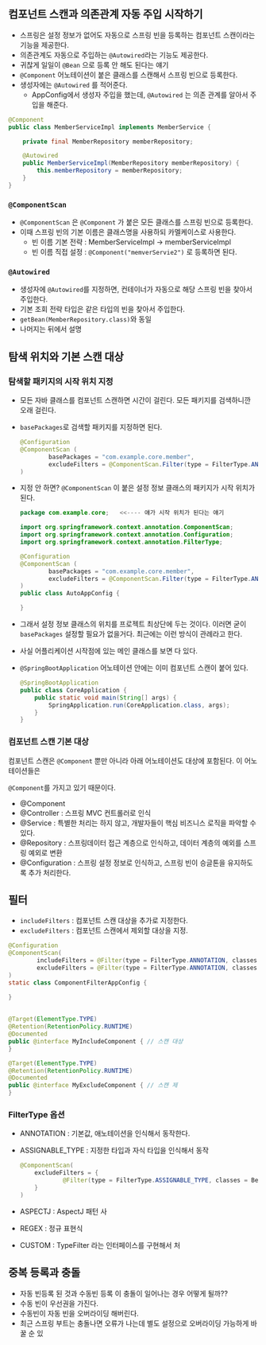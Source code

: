 ## 컴포넌트 스캔과 의존관계 자동 주입 시작하기

- 스프링은 설정 정보가 없어도 자동으로 스프링 빈을 등록하는 컴포넌트 스캔이라는 기능을 제공한다.
- 의존관계도 자동으로 주입하는 `@Autowired`라는 기능도 제공한다.
- 귀찮게 일일이 `@Bean` 으로 등록 안 해도 된다는 얘기
- `@Component` 어노테이션이 붙은 클래스를 스캔해서 스프링 빈으로 등록한다.
- 생성자에는 `@Autowired` 를 적어준다.
  - AppConfig에서 생성자 주입을 했는데,  `@Autowired` 는 의존 관계를 알아서 주입을 해준다.

```java
@Component
public class MemberServiceImpl implements MemberService {

    private final MemberRepository memberRepository;

    @Autowired
    public MemberServiceImpl(MemberRepository memberRepository) {
        this.memberRepository = memberRepository;
    }
}
```

### `@ComponentScan`

- `@ComponentScan` 은 `@Component` 가 붙은 모든 클래스를 스프링 빈으로 등록한다.
- 이때 스프링 빈의 기본 이름은 클래스명을 사용하되 카멜케이스로 사용한다.
  - 빈 이름 기본 전략 : MemberServiceImpl → memberServiceImpl
  - 빈 이름 직접 설정 : `@Component("memverServie2")` 로 등록하면 된다.

### `@Autowired`

- 생성자에 `@Autowired`를 지정하면, 컨테이너가 자동으로 해당 스프링 빈을 찾아서 주입한다.
- 기본 조회 전략 타입은 같은 타입의 빈을 찾아서 주입한다.
- `getBean(MemberRepository.class)`와 동일
- 나머지는 뒤에서 설명

## 탐색 위치와 기본 스캔 대상

### 탐색할 패키지의 시작 위치 지정

- 모든 자바 클래스를 컴포넌트 스캔하면 시간이 걸린다. 모든 패키지를 검색하니깐 오래 걸린다.
- `basePackages`로  검색할 패키지를 지정하면 된다.

    ```java
    @Configuration
    @ComponentScan (
            basePackages = "com.example.core.member",
            excludeFilters = @ComponentScan.Filter(type = FilterType.ANNOTATION, classes = Configuration.class)
    )
    ```

- 지정 안 하면? `@ComponentScan` 이 붙은 설정 정보 클래스의 패키지가 시작 위치가 된다.

    ```java
    package com.example.core;   <<---- 얘가 시작 위치가 된다는 얘기
    
    import org.springframework.context.annotation.ComponentScan;
    import org.springframework.context.annotation.Configuration;
    import org.springframework.context.annotation.FilterType;
    
    @Configuration
    @ComponentScan (
            basePackages = "com.example.core.member",
            excludeFilters = @ComponentScan.Filter(type = FilterType.ANNOTATION, classes = Configuration.class)
    )
    public class AutoAppConfig {
    
    }
    ```

- 그래서 설정 정보 클래스의 위치를 프로젝트 최상단에 두는 것이다. 이러면 굳이 `basePackages` 설정할 필요가 없을거다. 최근에는 이런 방식이 관례라고 한다.
- 사실 어플리케이션 시작점에 있는 메인 클래스를 보면 다 있다.
- `@SpringBootApplication` 어노테이션 안에는 이미 컴포넌트 스캔이 붙어 있다.

    ```java
    @SpringBootApplication
    public class CoreApplication {
    	public static void main(String[] args) {
    		SpringApplication.run(CoreApplication.class, args);
    	}
    }
    ```


### 컴포넌트 스캔 기본 대상

컴포넌트 스캔은 `@Component` 뿐만 아니라 아래 어노테이션도 대상에 포함된다. 이 어노테이션들은

`@Component`를 가지고 있기 때문이다.

- @Component
- @Controller : 스프링 MVC 컨트롤러로 인식
- @Service : 특별한 처리는 하지 않고, 개발자들이 핵심 비즈니스 로직을 파악할 수 있다.
- @Repository : 스프링데이터 접근 계층으로 인식하고, 데이터 계층의 예외를 스프링 예외로 변환
- @Configuration : 스프링 설정 정보로 인식하고, 스프링 빈이 승글톤을 유지하도록 추가 처리한다.

## 필터

- `includeFilters` : 컴포넌트 스캔 대상을 추가로 지정한다.
- `excludeFilters` : 컴포넌트 스캔에서 제외할 대상을 지정.

```java
@Configuration
@ComponentScan(
        includeFilters = @Filter(type = FilterType.ANNOTATION, classes = MyIncludeComponent.class),
        excludeFilters = @Filter(type = FilterType.ANNOTATION, classes = MyExcludeComponent.class)
)
static class ComponentFilterAppConfig {

}
    
    
@Target(ElementType.TYPE)
@Retention(RetentionPolicy.RUNTIME)
@Documented
public @interface MyIncludeComponent { // 스캔 대상
}

@Target(ElementType.TYPE)
@Retention(RetentionPolicy.RUNTIME)
@Documented
public @interface MyExcludeComponent { // 스캔 제
}
```

### FilterType 옵션

- ANNOTATION : 기본값, 애노테이션을 인식해서 동작한다.
- ASSIGNABLE_TYPE : 지정한 타입과 자식 타입을 인식해서 동작

    ```java
    @ComponentScan(
    	excludeFilters = {
    			@Filter(type = FilterType.ASSIGNABLE_TYPE, classes = BeanA.class)
    	}
    )
    ```

- ASPECTJ : AspectJ 패턴 사
- REGEX : 정규 표현식
- CUSTOM : TypeFilter 라는 인터페이스를 구현해서 처

## 중복 등록과 충돌

- 자동 빈등록 된 것과 수동빈 등록 이 충돌이 일어나는 경우 어떻게 될까??
- 수동 빈이 우선권을 가진다.
- 수동빈이 자동 빈을 오버라이딩 해버린다.
- 최근 스프링 부트는 충돌나면 오류가 나는데 별도 설정으로 오버라이딩 가능하게 바꿀 순 있